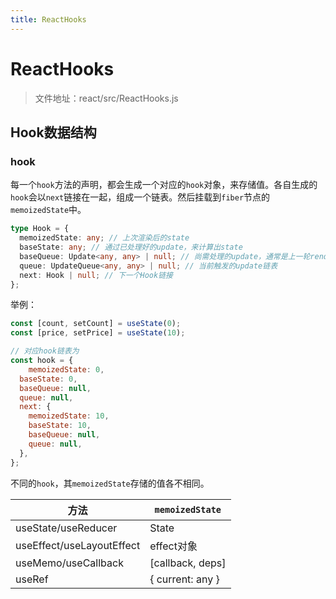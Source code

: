 ```yaml
---
title: ReactHooks
---
```


# ReactHooks

> 文件地址：react/src/ReactHooks.js

## Hook数据结构

### hook

每一个`hook`方法的声明，都会生成一个对应的`hook`对象，来存储值。各自生成的`hook`会以`next`链接在一起，组成一个链表。然后挂载到`fiber`节点的`memoizedState`中。

```typescript
type Hook = {
  memoizedState: any; // 上次渲染后的state
  baseState: any; // 通过已处理好的update，来计算出state
  baseQueue: Update<any, any> | null; // 尚需处理的update，通常是上一轮render中遗留下的优先级过低而暂缓执行的update
  queue: UpdateQueue<any, any> | null; // 当前触发的update链表
  next: Hook | null; // 下一个Hook链接
};
```

举例：

```jsx
const [count, setCount] = useState(0);
const [price, setPrice] = useState(10);

// 对应hook链表为
const hook = {
	memoizedState: 0,
  baseState: 0,
  baseQueue: null,
  queue: null,
  next: {
    memoizedState: 10,
    baseState: 10,
    baseQueue: null,
    queue: null,
  },
};
```

不同的`hook`，其`memoizedState`存储的值各不相同。

| 方法                      | `memoizedState`  |
| ------------------------- | ---------------- |
| useState/useReducer       | State            |
| useEffect/useLayoutEffect | effect对象       |
| useMemo/useCallback       | [callback, deps] |
| useRef                    | { current: any } |



